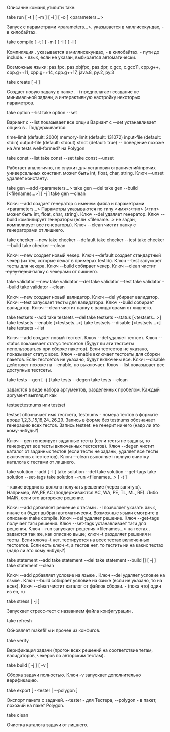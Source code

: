 Описание команд утилиты take:


take run [ -t <time-limit> ] [ -m <memory-limit> ] [ -i <input-file> ] [ -o <output-file> ] <file> <parameters...>

Запуск <file> с параметрами <parameters...>. <time-limit> указывается в миллисекундах, <memory-limit> - в килобайтах.


take compile <file> [ -t <time-limit> ] [ -m <memory-limit> ] [ -I <include-paths> ] [ -l <language> ]

Компиляция <file>. <time-limit> указывается в миллисекундах, <memory-limit> - в килобайтах. <include-paths> - пути до include. <language> - язык, если не указан, выбирается автоматически.

Возможные языки: pas.fpc, pas.objfpc, pas.dpr, c.gcc, c.gcc11, cpp.g++, cpp.g++11, cpp.g++14, cpp.g++17, java.8, py.2, py.3

take create <dir-name> [ -i ]

Создает новую задачу в папке <dir-name>. -i предполагает создание не минимальной задачи, а интерактивную настройку некоторых параметров.


take option --list
take option --set <name> <value>

Вариант с --list показывает все опции
Вариант с --set устанавливает опцию <name> в <value>. Поддерживается:

time-limit (default: 2000)
memory-limit (default: 131072)
input-file (default: stdin)
output-file (default: stdout)
strict (default: true) -- поведение похоже на Are tests well-formed? на Polygon


take const --list
take const --set <name> <type> <value>
take const --unset <name>

Работает аналогично, но служит для установки ограничений/прочих универсальных констант. <type> может быть int, float, char, string.
Ключ --unset удаляет константу.


take gen --add <filename> <parameters...>
take gen --del <filename>
take gen --build [<filenames...>] [ -j <process-count> ]
take gen --clean

Ключ --add создает генератор с именем файла <filename> и параметрами <parameters...> Параметры указываются по типу <имя>:<тип> (<тип> может быть int, float, char, string).
Ключ --del удаляет генератор.
Ключ --build компилирует генераторы (если <filename...> не задан, компилирует все генераторы).
Ключ --clean чистит папку с генераторами от лишнего.


take checker --new
take checker --default <checker-name>
take checker --test
take checker --build
take checker --clean

Ключ --new создает новый чекер.
Ключ --default создает стандартный чекер (из тех, которые лежат в примерах testlib).
Ключ --test запускает тесты для чекера.
Ключ --build собирает чекер.
Ключ --clean чистит  ̶о̶р̶л̶у̶ ̶п̶е̶р̶ь̶я̶  папку с чекерами от лишнего.


take validator --new
take validator --del
take validator --test
take validator --build
take validator --clean

Ключ --new создает новый валидатор.
Ключ --del убирает валидатор.
Ключ --test запускает тесты для валидатора.
Ключ --build собирает валидатор.
Ключ --clean чистит папку с валидаторами от лишнего.


take testsets --add <testset>
take testsets --del <testset>
take testsets --status [<testsets...>]
take testsets --enable [<testsets...>]
take testsets --disable [<testsets...>]
take testsets --list

Ключ --add создает новый тестсет.
Ключ --del удаляет тестсет.
Ключ --status показывает статус тестсетов (будут ли эти тестсеты использоваться при сборке пакетов). Если тестсетов не указано, показывает статус всех.
Ключ --enable включает тестсеты для сборки пакетов. Если тестсетов не указано, будут включены все.
Ключ --disable действует похоже на --enable, но выключает.
Ключ --list показывает все доступные тестсеты.


take tests --gen <tests> [ -j <process-count> ]
take tests --degen <tests>
take tests --clean

<tests> задаются в виде набора аргументов, разделенных пробелом. Каждый аргумент выглядит как 

testset:testnums
или
testset

testset обозначает имя тестсета, testnums - номера тестов в формате вроде 1,2,3..15,18,24..26,29. Запись в форме без testnums обозначает генерацию всех тестов. Запись testset: не генерит ничего (надо ли это кому-нибудь?)

Ключ --gen генерирует заданные тесты (если тесты не заданы, то генерирует все тесты включенных тестсетов).
Ключ --degen чистит каталог от заданных тестов (если тесты не заданы, удаляет все тесты включенных тестсетов).
Ключ --clean выполняет полную очистку каталога с тестами от лишнего.


take solution --add <filename> <tags> [ -l <language> ]
take solution --del <filename>
take solution --get-tags <filename>
take solution --set-tags <filename> <tags>
take solution --run <filenames...> [ -t <tests> ]

<tags> - какие вердикты должно получать решение (через запятую). Например, WA,RE,AC (поддерживаются AC, WA, PE, TL, ML, RE). Либо MAIN, если это авторское решение.

Ключ --add добавляет решение с тэгами <tags>. -l позволяет указать язык, иначе он будет выбран автоматически. Возможные языки смотрите в описании make compile.
Ключ --del удаляет решение.
Ключ --get-tags получает тэги решения.
Ключ --set-tags устанавливает тэги для решения.
Ключ --run запускает решения <filenames...> на тестах <tests>. <tests> задаются так же, как описано выше; ключ -t разделяет решения и тесты. Если ключа -t нет, тестируется на всех тестах включенных тестсетов. Если есть ключ -t, а тестов нет, то тестить ни на каких тестах (надо ли это кому нибудь?)


take statement --add <lang>
take statement --del <lang>
take statement --build [<lang>] [ -j <process-count> ]
take statement --clean

Ключ --add добавляет условие на языке <lang>.
Ключ --del удаляет условие на языке <lang>.
Ключ --build собирает условие на языке <lang> (если не указано, то на всех).
Ключ --clean чистит каталог от файлов сборки.
<lang> - (пока что) один из en, ru


take stress <filename> [ -j <process-count> ]

Запускает стресс-тест с названием файла конфигурации <filename>.


take refresh

Обновляет makefil'ы и прочее из конфигов.


take verify

Верификация задачи (прогон всех решений на соответствие тегам, валидаторов, чекеров по авторским тестам).


take build [ -j <process-count> ] [ -v ]

Сборка задачи полностью. Ключ -v запускает дополнительно верификацию.


take export [ --tester | --polygon ]

Экспорт пакета с задачей. --tester - для Тестера, --polygon - в пакет, похожий на пакет Polygon.


take clean

Очистка каталога задачи от лишнего.
